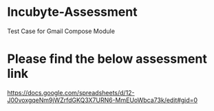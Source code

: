 # Incubyte-Assessment
Test Case for Gmail Compose Module


# Please find the below assessment link 
https://docs.google.com/spreadsheets/d/12-J00voxgqeNm9jWZrfdGKQ3X7URN6-MmEUoWbca73k/edit#gid=0
